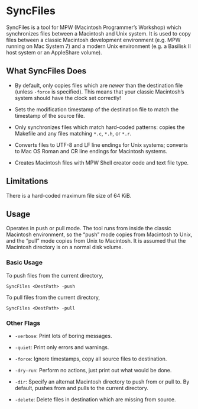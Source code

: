 # SyncFiles

SyncFiles is a tool for MPW (Macintosh Programmer’s Workshop) which synchronizes files between a Macintosh and Unix system. It is used to copy files between a classic Macintosh development environment (e.g. MPW running on Mac System 7) and a modern Unix environment (e.g. a Basilisk II host system or an AppleShare volume).

## What SyncFiles Does

- By default, only copies files which are _newer_ than the destination file (unless `-force` is specified). This means that your classic Macintosh’s system should have the clock set correctly!

- Sets the modification timestamp of the destination file to match the timestamp of the source file.

- Only synchronizes files which match hard-coded patterns: copies the Makefile and any files matching `*.c`, `*.h`, or `*.r`.

- Converts files to UTF-8 and LF line endings for Unix systems; converts to Mac OS Roman and CR line endings for Macintosh systems.

- Creates Macintosh files with MPW Shell creator code and text file type.

## Limitations

There is a hard-coded maximum file size of 64 KiB.

## Usage

Operates in push or pull mode. The tool runs from inside the classic Macintosh environment, so the “push” mode copies from Macintosh to Unix, and the “pull” mode copies from Unix to Macintosh. It is assumed that the Macintosh directory is on a normal disk volume.

### Basic Usage

To push files from the current directory,

```
SyncFiles <DestPath> -push
```

To pull files from the current directory,

```
SyncFiles <DestPath> -pull
```

### Other Flags

- `-verbose`: Print lots of boring messages.

- `-quiet`: Print only errors and warnings.

- `-force`: Ignore timestamps, copy all source files to destination.

- `-dry-run`: Perform no actions, just print out what would be done.

- `-dir`: Specify an alternat Macintosh directory to push from or pull to. By default, pushes from and pulls to the current directory.

- `-delete`: Delete files in destination which are missing from source.
